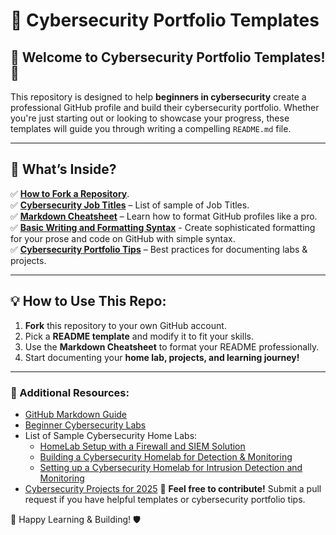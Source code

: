 # 🚀 Cybersecurity Portfolio Templates

## 📌 Welcome to Cybersecurity Portfolio Templates! 🎯

This repository is designed to help **beginners in cybersecurity** create a professional GitHub profile and build their cybersecurity portfolio. Whether you're just starting out or looking to showcase your progress, these templates will guide you through writing a compelling `README.md` file.

---

## 📂 What’s Inside?


✅ [**How to Fork a Repository**](fork-a-repo.md).<br />
✅ [**Cybersecurity Job Titles**](README.md) – List of sample of Job Titles. <br />
✅ [**Markdown Cheatsheet**](https://www.geeksforgeeks.org/markdown-cheat-sheet-github/) – Learn how to format GitHub profiles like a pro. <br />
✅ [**Basic Writing and Formatting Syntax**](https://docs.github.com/en/get-started/writing-on-github/getting-started-with-writing-and-formatting-on-github/basic-writing-and-formatting-syntax) - Create sophisticated formatting for your prose and code on GitHub with simple syntax.<br />
✅ [**Cybersecurity Portfolio Tips**](cyber-tips.md) – Best practices for documenting labs & projects.  <br />

<!-- ✅ **GitHub README Templates** – "About Me" sections tailored for cybersecurity learners. -->


---

## 💡 How to Use This Repo:

1. **Fork** this repository to your own GitHub account.  
2. Pick a **README template** and modify it to fit your skills.  
3. Use the **Markdown Cheatsheet** to format your README professionally.  
4. Start documenting your **home lab, projects, and learning journey!**  

---

### 🔗 Additional Resources:
- [GitHub Markdown Guide](https://www.markdownguide.org/)
- [Beginner Cybersecurity Labs](https://tryhackme.com/)
- List of Sample Cybersecurity Home Labs:
  - [HomeLab Setup with a Firewall and SIEM Solution](https://github.com/shahnitav/HomeLab-Setup)
  - [Building a Cybersecurity Homelab for Detection & Monitoring](https://cyberwoxacademy.com/building-a-cybersecurity-homelab-for-detection-monitoring/)
  - [Setting up a Cybersecurity Homelab for Intrusion Detection and Monitoring](https://www.staticsquid.com/blog/setting-up-a-cybersecurity-homelab-for-intrusion-detection-and-monitoring)
- [Cybersecurity Projects for 2025](https://www.youtube.com/watch?v=76tvxUIRcrY)
📢 **Feel free to contribute!** Submit a pull request if you have helpful templates or cybersecurity portfolio tips. 

🚀 Happy Learning & Building! 🛡️
